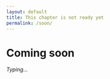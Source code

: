 ```yaml
---
layout: default
title: This chapter is not ready yet
permalink: /soon/
---
```


# Coming soon
_Typing..._